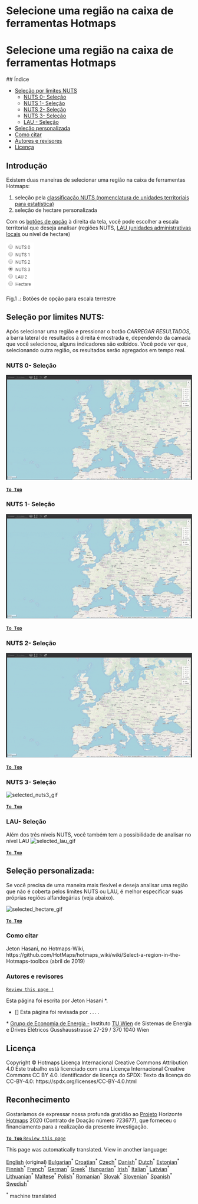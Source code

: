 <h1> <a class="anchor" id="select-a-region-in-the-hotmaps-toolbox" href="#select-a-region-in-the-hotmaps-toolbox"><i class="fa fa-link"></i></a> Selecione uma região na caixa de ferramentas Hotmaps </h1><h1> <a class="anchor" id="select-a-region-in-the-hotmaps-toolbox" href="#select-a-region-in-the-hotmaps-toolbox"><i class="fa fa-link"></i></a> Selecione uma região na caixa de ferramentas Hotmaps </h1><p> ## Índice </p><ul><li> <a href="#selection-by-nuts-boundaries">Seleção por limites NUTS</a> <ul><li> <a href="#nuts-0--selection">NUTS 0- Seleção</a> </li><li> <a href="#nuts-1--selection">NUTS 1- Seleção</a> </li><li> <a href="#nuts-2--selection">NUTS 2- Seleção</a> </li><li> <a href="#nuts-3--selection">NUTS 3- Seleção</a> </li><li> <a href="#lau--selection">LAU - Seleção</a> </li></ul></li><li> <a href="#custom-selection">Seleção personalizada</a> </li><li> <a href="#how-to-cite">Como citar</a> </li><li> <a href="#authors-and-reviewers">Autores e revisores</a> </li><li> <a href="#license">Licença</a> </li></ul><h2> <a class="anchor" id="introduction" href="#introduction"><i class="fa fa-link"></i></a> Introdução </h2><p> Existem duas maneiras de selecionar uma região na caixa de ferramentas Hotmaps: </p><ol><li> seleção pela <a href="https://ec.europa.eu/eurostat/web/nuts/background">classificação NUTS (nomenclatura de unidades territoriais para estatística)</a> </li><li> seleção de hectare personalizada </li></ol><p> Com os <a href="#fig1">botões de opção</a> à direita da tela, você pode escolher a escala territorial que deseja analisar (regiões NUTS, <a href="https://ec.europa.eu/eurostat/web/nuts/local-administrative-units">LAU (unidades administrativas locais</a> ou nível de hectare) </p><p> <a name="Fig1"><img alt="radio_buttons_png" src="https://github.com/HotMaps/hotmaps_wiki/blob/master/Images/general_tool_functionalities_and_structure/radio_buttons.png"/></a> </p><p> Fig.1 .: Botões de opção para escala terrestre </p><h2> <a class="anchor" id="selection-by-nuts-boundaries-" href="#selection-by-nuts-boundaries-"><i class="fa fa-link"></i></a> Seleção por limites NUTS: </h2><p> Após selecionar uma região e pressionar o botão <em>CARREGAR RESULTADOS,</em> a barra lateral de resultados à direita é mostrada e, dependendo da camada que você selecionou, alguns indicadores são exibidos. Você pode ver que, selecionando outra região, os resultados serão agregados em tempo real. </p><h3> <a class="anchor" id="nuts-0--selection" href="#nuts-0--selection"><i class="fa fa-link"></i></a> NUTS 0- Seleção </h3><p><img alt="selected_nuts0_gif" src="https://github.com/HotMaps/hotmaps_wiki/blob/master/Images/general_tool_functionalities_and_structure/selecting_nuts0.gif"/></p><p><ins> <code><strong><a href="#table-of-contents">To Top</a></strong></code> </ins> </p><h3> <a class="anchor" id="nuts-1--selection" href="#nuts-1--selection"><i class="fa fa-link"></i></a> NUTS 1- Seleção </h3><p><img alt="selected_nuts1_gif" src="https://github.com/HotMaps/hotmaps_wiki/blob/master/Images/general_tool_functionalities_and_structure/selecting_nuts1.gif"/></p><p><ins> <code><strong><a href="#table-of-contents">To Top</a></strong></code> </ins> </p><h3> <a class="anchor" id="nuts-2--selection" href="#nuts-2--selection"><i class="fa fa-link"></i></a> NUTS 2- Seleção </h3><p><img alt="selected_nuts2_gif" src="https://github.com/HotMaps/hotmaps_wiki/blob/master/Images/general_tool_functionalities_and_structure/selecting_nuts2.gif"/></p><p><ins> <code><strong><a href="#table-of-contents">To Top</a></strong></code> </ins> </p><h3> <a class="anchor" id="nuts-3--selection" href="#nuts-3--selection"><i class="fa fa-link"></i></a> NUTS 3- Seleção </h3><p><img alt="selected_nuts3_gif" src="https://github.com/HotMaps/hotmaps_wiki/blob/master/Images/general_tool_functionalities_and_structure/selecting_nuts3.gif"/></p><p><ins> <code><strong><a href="#table-of-contents">To Top</a></strong></code> </ins> </p><h3> <a class="anchor" id="lau--selection" href="#lau--selection"><i class="fa fa-link"></i></a> LAU- Seleção </h3><p> Além dos três níveis NUTS, você também tem a possibilidade de analisar no nível LAU <img alt="selected_lau_gif" src="https://github.com/HotMaps/hotmaps_wiki/blob/master/Images/general_tool_functionalities_and_structure/selecting_lau.gif"/></p><p><ins> <code><strong><a href="#table-of-contents">To Top</a></strong></code> </ins> </p><h2> <a class="anchor" id="custom-selection-" href="#custom-selection-"><i class="fa fa-link"></i></a> Seleção personalizada: </h2><p> Se você precisa de uma maneira mais flexível e deseja analisar uma região que não é coberta pelos limites NUTS ou LAU, é melhor especificar suas próprias regiões alfandegárias (veja abaixo). </p><p><img alt="selected_hectare_gif" src="https://github.com/HotMaps/hotmaps_wiki/blob/master/Images/general_tool_functionalities_and_structure/selecting_hectare.gif"/></p><p><ins> <code><strong><a href="#table-of-contents">To Top</a></strong></code> </ins> </p><h3> <a class="anchor" id="how-to-cite" href="#how-to-cite"><i class="fa fa-link"></i></a> Como citar </h3><p> Jeton Hasani, no Hotmaps-Wiki, https://github.com/HotMaps/hotmaps_wiki/wiki/Select-a-region-in-the-Hotmaps-toolbox (abril de 2019) </p><h3> <a class="anchor" id="authors-and-reviewers" href="#authors-and-reviewers"><i class="fa fa-link"></i></a> Autores e revisores </h3><p> <code><a href="https://github.com/HotMaps/hotmaps_wiki/wiki/How-to-select-a-region-in-the-Hotmaps-toolbox/_edit">Review this page !</a></code> </p> <p> Esta página foi escrita por Jeton Hasani *. </p><ul><li> [] Esta página foi revisada por <code>....</code> </li></ul><p> * <a href="https://eeg.tuwien.ac.at/">Grupo de Economia de Energia -</a> Instituto <a href="https://eeg.tuwien.ac.at/">TU Wien</a> de Sistemas de Energia e Drives Elétricos Gusshausstrasse 27-29 / 370 1040 Wien </p><h2> <a class="anchor" id="license" href="#license"><i class="fa fa-link"></i></a> Licença </h2><p> Copyright © Hotmaps Licença Internacional Creative Commons Attribution 4.0 Este trabalho está licenciado com uma Licença Internacional Creative Commons CC BY 4.0. Identificador de licença do SPDX: Texto da licença do CC-BY-4.0: https://spdx.org/licenses/CC-BY-4.0.html </p><h2> <a class="anchor" id="acknowledgement" href="#acknowledgement"><i class="fa fa-link"></i></a> Reconhecimento </h2><p> Gostaríamos de expressar nossa profunda gratidão ao <a href="https://www.hotmaps-project.eu">Projeto</a> Horizonte <a href="https://www.hotmaps-project.eu">Hotmaps</a> 2020 (Contrato de Doação número 723677), que forneceu o financiamento para a realização da presente investigação. </p><p><ins> <code><strong><a href="#table-of-contents">To Top</a></strong></code> </ins> <code><a href="https://github.com/HotMaps/hotmaps_wiki/wiki/How-to-select-a-region-in-the-Hotmaps-toolbox/_edit">Review this page</a></code> </p>
<!--- THIS IS A SUPER UNIQUE IDENTIFIER -->

This page was automatically translated. View in another language:

[English](../en/Select-a-region-in-the-Hotmaps-toolbox) (original) [Bulgarian](../bg/Select-a-region-in-the-Hotmaps-toolbox)<sup>\*</sup> [Croatian](../hr/Select-a-region-in-the-Hotmaps-toolbox)<sup>\*</sup> [Czech](../cs/Select-a-region-in-the-Hotmaps-toolbox)<sup>\*</sup> [Danish](../da/Select-a-region-in-the-Hotmaps-toolbox)<sup>\*</sup> [Dutch](../nl/Select-a-region-in-the-Hotmaps-toolbox)<sup>\*</sup> [Estonian](../et/Select-a-region-in-the-Hotmaps-toolbox)<sup>\*</sup> [Finnish](../fi/Select-a-region-in-the-Hotmaps-toolbox)<sup>\*</sup> [French](../fr/Select-a-region-in-the-Hotmaps-toolbox)<sup>\*</sup> [German](../de/Select-a-region-in-the-Hotmaps-toolbox)<sup>\*</sup> [Greek](../el/Select-a-region-in-the-Hotmaps-toolbox)<sup>\*</sup> [Hungarian](../hu/Select-a-region-in-the-Hotmaps-toolbox)<sup>\*</sup> [Irish](../ga/Select-a-region-in-the-Hotmaps-toolbox)<sup>\*</sup> [Italian](../it/Select-a-region-in-the-Hotmaps-toolbox)<sup>\*</sup> [Latvian](../lv/Select-a-region-in-the-Hotmaps-toolbox)<sup>\*</sup> [Lithuanian](../lt/Select-a-region-in-the-Hotmaps-toolbox)<sup>\*</sup> [Maltese](../mt/Select-a-region-in-the-Hotmaps-toolbox)<sup>\*</sup> [Polish](../pl/Select-a-region-in-the-Hotmaps-toolbox)<sup>\*</sup>  [Romanian](../ro/Select-a-region-in-the-Hotmaps-toolbox)<sup>\*</sup> [Slovak](../sk/Select-a-region-in-the-Hotmaps-toolbox)<sup>\*</sup> [Slovenian](../sl/Select-a-region-in-the-Hotmaps-toolbox)<sup>\*</sup> [Spanish](../es/Select-a-region-in-the-Hotmaps-toolbox)<sup>\*</sup> [Swedish](../sv/Select-a-region-in-the-Hotmaps-toolbox)<sup>\*</sup> 

<sup>\*</sup> machine translated
